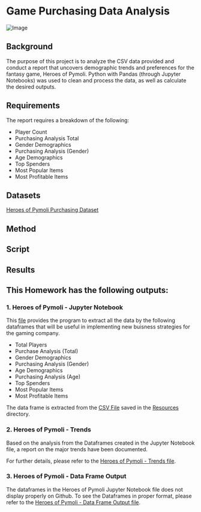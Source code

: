 # Game Purchasing Data Analysis

![Image](https://2s7gjr373w3x22jf92z99mgm5w-wpengine.netdna-ssl.com/wp-content/uploads/2019/08/KPI_shutterstock_everything-possible.jpg)

## Background
The purpose of this project is to analyze the CSV data provided and conduct a report that uncovers demographic trends and preferences for the fantasy game, Heroes of Pymoli.  Python with Pandas (through Jupyter Notebooks) was used to clean and process the data, as well as calculate the desired outputs.

## Requirements

The report requires a breakdown of the following:

* Player Count
* Purchasing Analysis Total
* Gender Demographics
* Purchasing Analysis (Gender)
* Age Demographics
* Top Spenders
* Most Popular Items
* Most Profitable Items

## Datasets

[Heroes of Pymoli Purchasing Dataset](https://github.com/cecileung1208/Game-Purchasing-Data-Analysis/blob/master/Heroes%20of%20Pymoli/Resources/HeroesOfPymoli_Purchase_Data.csv)

## Method

## Script

## Results

## **This Homework has the following outputs:**

### **1.  Heroes of Pymoli - Jupyter Notebook**

This [file](https://github.com/cecileung1208/Pandas-Heroes-of-Pymoli/blob/master/Heroes%20of%20Pymoli/HerosOfPymoli.ipynb) provides the program to extract all the data by the following dataframes that will be useful in implementing new buisness strategies for the gaming company.

*    Total Players
*    Purchase Analysis (Total)
*    Gender Demographics
*    Purchasing Analysis (Gender)
*    Age Demographics
*    Purchasing Analysis (Age)
*    Top Spenders
*    Most Popular Items
*    Most Profitable Items

The data frame is extracted from the [CSV File](https://github.com/cecileung1208/Pandas-Heroes-of-Pymoli/blob/master/Heroes%20of%20Pymoli/Resources/HeroesOfPymoli_Purchase_Data.csv) saved in the [Resources](https://github.com/cecileung1208/Pandas-Heroes-of-Pymoli/tree/master/Heroes%20of%20Pymoli/Resources) directory.


### **2.  Heroes of Pymoli - Trends**
Based on the analysis from the Dataframes created in the Jupyter Notebook file, a report on the major trends have been documented.

For further details, please refer to the [Heroes of Pymoli - Trends file](https://github.com/cecileung1208/Pandas-Heroes-of-Pymoli/blob/master/Heroes%20of%20Pymoli/HeroesOfPymoli%20-%20Trends.docx).

### **3.  Heroes of Pymoli - Data Frame Output**

The dataframes in the Heroes of Pymoli Jupyter Notebook file does not display properly on Github.  To see the Dataframes in proper format, please refer to the [Heroes of Pymoli - Data Frame Output file](https://github.com/cecileung1208/Pandas-Heroes-of-Pymoli/blob/master/Heroes%20of%20Pymoli/HeroesOfPymoli%20-%20Dataframe%20Output%20Jupyter%20Notebook.docx).

